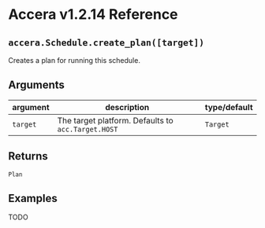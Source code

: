 [//]: # (Project: Accera)
[//]: # (Version: v1.2.14)

# Accera v1.2.14 Reference

## `accera.Schedule.create_plan([target])`
Creates a plan for running this schedule.

## Arguments

argument | description | type/default
--- | --- | ---
`target` | The target platform. Defaults to `acc.Target.HOST` | `Target`

## Returns
`Plan`

## Examples
TODO


<div style="page-break-after: always;"></div>

